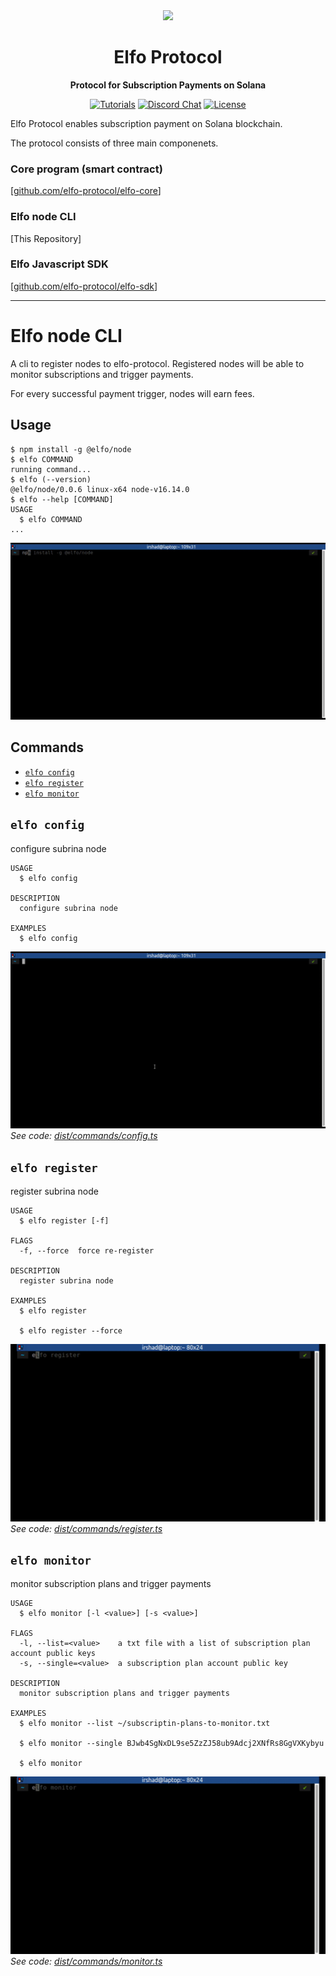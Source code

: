 <div align="center">
  <img height="170x" src="https://i.imgur.com/DfZCJAd.png?width=746&height=746" />

  <h1>Elfo Protocol</h1>

  <p>
    <strong>Protocol for Subscription Payments on Solana</strong>
  </p>

  <p>
    <a href="https://github.com/elfo-protocol/elfo-sdk"><img alt="Tutorials" src="https://img.shields.io/badge/sdk-javascript-informational" /></a>
    <a href="https://discord.gg/QT3WgFrC"><img alt="Discord Chat" src="https://img.shields.io/discord/951843923649769522?color=yellowgreen" /></a>
    <a href="https://opensource.org/licenses/Apache-2.0"><img alt="License" src="https://img.shields.io/github/license/elfo-protocol/elfo-core?color=blueviolet" /></a>
  </p>
</div>

Elfo Protocol enables subscription payment on Solana blockchain.

The protocol consists of three main componenets.

### Core program (smart contract)
[[github.com/elfo-protocol/elfo-core](https://github.com/elfo-protocol/elfo-core)]

### Elfo node CLI
[This Repository]

### Elfo Javascript SDK
[[github.com/elfo-protocol/elfo-sdk](https://github.com/elfo-protocol/elfo-sdk)]

---
# Elfo node CLI
A cli to register nodes to elfo-protocol. Registered nodes will be able to monitor subscriptions and trigger payments. 

For every successful payment trigger, nodes will earn fees. 

## Usage
<!-- usage -->
```sh-session
$ npm install -g @elfo/node
$ elfo COMMAND
running command...
$ elfo (--version)
@elfo/node/0.0.6 linux-x64 node-v16.14.0
$ elfo --help [COMMAND]
USAGE
  $ elfo COMMAND
...
```
![installation](./img/install-elfo.gif "Installing Elfo")
<!-- usagestop -->
## Commands
<!-- commands -->
* [`elfo config`](#elfo-config)
* [`elfo register`](#elfo-register)
* [`elfo monitor`](#elfo-monitor)

## `elfo config`

configure subrina node

```
USAGE
  $ elfo config

DESCRIPTION
  configure subrina node

EXAMPLES
  $ elfo config
```
![configuration](./img/config-elfo.gif "Configuring Elfo")
_See code: [dist/commands/config.ts](https://github.com/elfo-protocol/elfo-node/blob/v0.0.6/dist/commands/config.ts)_

## `elfo register`

register subrina node

```
USAGE
  $ elfo register [-f]

FLAGS
  -f, --force  force re-register

DESCRIPTION
  register subrina node

EXAMPLES
  $ elfo register

  $ elfo register --force
```
![registration](./img/register-elfo.gif "Registering elfo")
_See code: [dist/commands/register.ts](https://github.com/elfo-protocol/elfo-node/blob/v0.0.6/dist/commands/register.ts)_

## `elfo monitor`

monitor subscription plans and trigger payments

```
USAGE
  $ elfo monitor [-l <value>] [-s <value>]

FLAGS
  -l, --list=<value>    a txt file with a list of subscription plan account public keys
  -s, --single=<value>  a subscription plan account public key

DESCRIPTION
  monitor subscription plans and trigger payments

EXAMPLES
  $ elfo monitor --list ~/subscriptin-plans-to-monitor.txt

  $ elfo monitor --single BJwb4SgNxDL9se5ZzZJ58ub9Adcj2XNfRs8GgVXKybyu

  $ elfo monitor
```
![monitor](./img/monitor-elfo.gif "Monitor subscriptions")
_See code: [dist/commands/monitor.ts](https://github.com/elfo-protocol/elfo-node/blob/v0.0.6/dist/commands/monitor.ts)_

<!-- commandsstop -->
